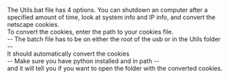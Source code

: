 The Utils.bat file has 4 options. You can shutdown an computer after a specified amount of time, look at system info and IP info, and convert the netscape cookies.
<br>
To convert the cookies, enter the path to your cookies file. 
<br> 
-- The batch file has to be on either the root of the usb or in the Utils folder --
<br>
It should automatically convert the cookies 
<br>
-- Make sure you have python installed and in path --
<br>
and it will tell you if you want to open the folder with the converted cookies.
